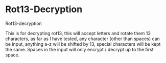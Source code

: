 # Rot13-Decryption
Rot13-decryption

This is for decrypting rot13, this will accept letters and rotate them 13 characters, as far as I have tested, any character (other than spaces) can be input, anything a-z will be shifted by 13, special characters will be kept the same.
Spaces in the input will only encrypt / decrypt up to the first space.
